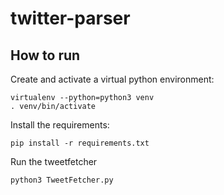 # twitter-parser

## How to run
Create and activate a virtual python environment:
```
virtualenv --python=python3 venv
. venv/bin/activate
```
Install the requirements:
```
pip install -r requirements.txt
```

Run the tweetfetcher
```
python3 TweetFetcher.py
```

